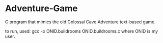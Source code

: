 # Adventure-Game
C program that mimics the old Colossal Cave Adventure text-based game. 

to run, used: gcc -o ONID.buildrooms ONID.buildrooms.c where ONID is my user. 
